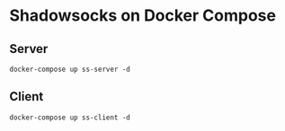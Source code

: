 # Shadowsocks on Docker Compose

## Server

```shell
docker-compose up ss-server -d
```

## Client

```shell
docker-compose up ss-client -d
```